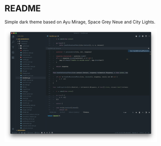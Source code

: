 # README

Simple dark theme based on Ayu Mirage, Space Grey Neue and City Lights.


![Primal](screenshot.png)
